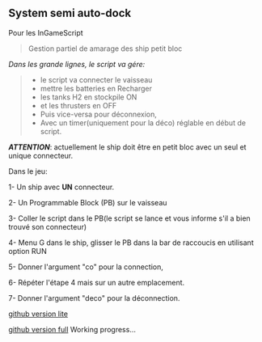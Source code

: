 System semi auto-dock
---
Pour les InGameScript
> Gestion partiel de amarage des ship petit bloc

*Dans les grande lignes, le script va gére:*
>- le script va connecter le vaisseau
>- mettre les batteries en Recharger
>- les tanks H2 en stockpile ON
>- et les thrusters en OFF
>- Puis vice-versa pour déconnexion,
>- Avec un timer(uniquement pour la déco) réglable en début de script.

***ATTENTION***: actuellement le ship doit être en petit bloc avec un seul et unique connecteur.

Dans le jeu:

1- Un ship avec **UN** connecteur.

2- Un Programmable Block (PB) sur le vaisseau

3- Coller le script dans le PB(le script se lance et vous informe s'il a bien trouvé son connecteur)

4- Menu G dans le ship, glisser le PB dans la bar de raccoucis en utilisant option RUN

5- Donner l'argument "co" pour la connection,

6- Répéter l'étape 4 mais sur un autre emplacement.

7- Donner l'argument "deco" pour la déconnection.

[github version lite](https://github.com/aangee/AutoDocV1Light)

[github version full](https://github.com/aangee/SE-Dock_n_Forget) Working progress...
